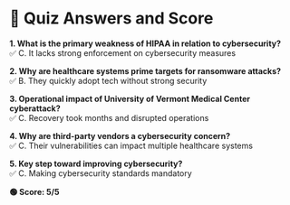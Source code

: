 # 📝 Quiz Answers and Score

**1. What is the primary weakness of HIPAA in relation to cybersecurity?**  
✅ C. It lacks strong enforcement on cybersecurity measures

**2. Why are healthcare systems prime targets for ransomware attacks?**  
✅ B. They quickly adopt tech without strong security

**3. Operational impact of University of Vermont Medical Center cyberattack?**  
✅ C. Recovery took months and disrupted operations

**4. Why are third-party vendors a cybersecurity concern?**  
✅ C. Their vulnerabilities can impact multiple healthcare systems

**5. Key step toward improving cybersecurity?**  
✅ C. Making cybersecurity standards mandatory

**🟢 Score: 5/5**
